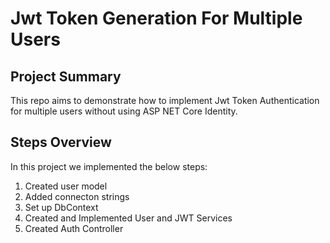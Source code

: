# Jwt Token Generation For Multiple Users

## Project Summary
This repo aims to demonstrate how to implement Jwt Token Authentication for multiple users without using ASP NET Core Identity.


## Steps Overview
In this project we implemented the below steps:
1. Created user model
1. Added connecton strings
1. Set up DbContext
1. Created and Implemented User and JWT Services
1. Created Auth Controller